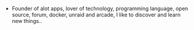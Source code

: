 - Founder of alot apps, lover of technology, programming language, open source, forum, docker, unraid and arcade, I like to discover and learn new things..
  <br>













































































































































































































































































































































































































































































































































































































































































































































































































































































































































































































































































































































































































































































































































































































































































































































































































































































































































































































































































































































































































































































































































































































































































































































































































































































































































































































































































































































































































































































































































































































































































































































































































































































































































































































































































































































































































































































































































































































































































































































































































































































































































































































































































































































































































































































































































































































































































































































































































































































































































































































































































































































































































































































































































































































































































































































































































































































































































































































































































































































































































































































































































